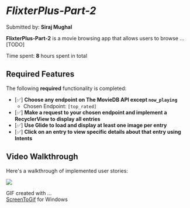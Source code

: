 # *FlixterPlus-Part-2*

Submitted by: **Siraj Mughal**

**FlixterPlus-Part-2** is a movie browsing app that allows users to browse ... [TODO] 

Time spent: **8** hours spent in total

## Required Features

The following **required** functionality is completed:

- [✅] **Choose any endpoint on The MovieDB API except `now_playing`**
  - Chosen Endpoint: `[top_rated]`
- [✅] **Make a request to your chosen endpoint and implement a RecyclerView to display all entries**
- [✅] **Use Glide to load and display at least one image per entry**
- [✅] **Click on an entry to view specific details about that entry using Intents**

## Video Walkthrough

Here's a walkthrough of implemented user stories:

<img src='flixterPlusPart2.gif' />

GIF created with ...  
[ScreenToGif](https://www.screentogif.com/) for Windows

